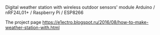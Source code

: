 Digital weather station with wireless outdoor sensors' module
Arduino / nRF24L01+ / Raspberry Pi / ESP8266

The project page https://e1ectro.blogspot.ru/2016/08/how-to-make-weather-station-with.html

